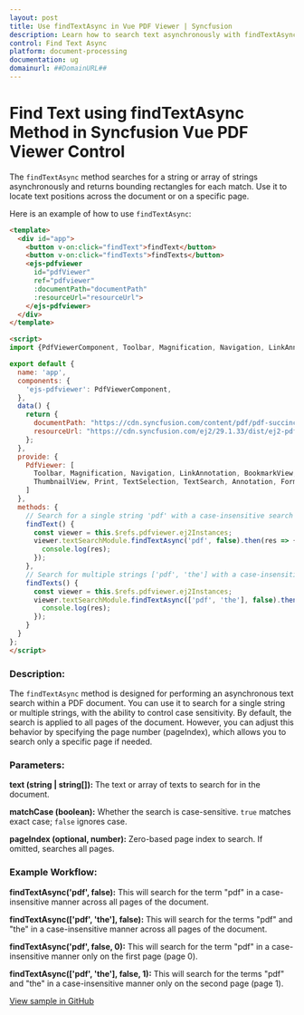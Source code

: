 ```yaml
---
layout: post
title: Use findTextAsync in Vue PDF Viewer | Syncfusion
description: Learn how to search text asynchronously with findTextAsync in the Syncfusion Vue PDF Viewer and retrieve match bounds.
control: Find Text Async
platform: document-processing
documentation: ug
domainurl: ##DomainURL##
---
```


# Find Text using findTextAsync Method in Syncfusion Vue PDF Viewer Control

The `findTextAsync` method searches for a string or array of strings asynchronously and returns bounding rectangles for each match. Use it to locate text positions across the document or on a specific page.

Here is an example of how to use `findTextAsync`:

```html
<template>
  <div id="app">
    <button v-on:click="findText">findText</button>
    <button v-on:click="findTexts">findTexts</button>
    <ejs-pdfviewer
      id="pdfViewer"
      ref="pdfviewer"
      :documentPath="documentPath"
      :resourceUrl="resourceUrl">
    </ejs-pdfviewer>
  </div>
</template>

<script>
import {PdfViewerComponent, Toolbar, Magnification, Navigation, LinkAnnotation, BookmarkView, ThumbnailView, Print, TextSelection, TextSearch, Annotation, FormFields, FormDesigner } from '@syncfusion/ej2-vue-pdfviewer';

export default {
  name: 'app',
  components: {
    'ejs-pdfviewer': PdfViewerComponent,
  },
  data() {
    return {
      documentPath: "https://cdn.syncfusion.com/content/pdf/pdf-succinctly.pdf",
      resourceUrl: "https://cdn.syncfusion.com/ej2/29.1.33/dist/ej2-pdfviewer-lib"
    };
  },
  provide: {
    PdfViewer: [
      Toolbar, Magnification, Navigation, LinkAnnotation, BookmarkView,
      ThumbnailView, Print, TextSelection, TextSearch, Annotation, FormFields, FormDesigner
    ]
  },
  methods: {
    // Search for a single string 'pdf' with a case-insensitive search across all pages
    findText() {
      const viewer = this.$refs.pdfviewer.ej2Instances;
      viewer.textSearchModule.findTextAsync('pdf', false).then(res => {
        console.log(res);
      });
    },
    // Search for multiple strings ['pdf', 'the'] with a case-insensitive search across all pages
    findTexts() {
      const viewer = this.$refs.pdfviewer.ej2Instances;
      viewer.textSearchModule.findTextAsync(['pdf', 'the'], false).then(res => {
        console.log(res);
      });
    }
  }
};
</script>
```

### Description:

The `findTextAsync` method is designed for performing an asynchronous text search within a PDF document. You can use it to search for a single string or multiple strings, with the ability to control case sensitivity. By default, the search is applied to all pages of the document. However, you can adjust this behavior by specifying the page number (pageIndex), which allows you to search only a specific page if needed.

### Parameters:

**text (string | string[]):** The text or array of texts to search for in the document.

**matchCase (boolean):** Whether the search is case-sensitive. `true` matches exact case; `false` ignores case.

**pageIndex (optional, number):** Zero-based page index to search. If omitted, searches all pages.

### Example Workflow:

**findTextAsync('pdf', false):**
This will search for the term "pdf" in a case-insensitive manner across all pages of the document.

**findTextAsync(['pdf', 'the'], false):**
This will search for the terms "pdf" and "the" in a case-insensitive manner across all pages of the document.

**findTextAsync('pdf', false, 0):**
This will search for the term "pdf" in a case-insensitive manner only on the first page (page 0).

**findTextAsync(['pdf', 'the'], false, 1):**
This will search for the terms "pdf" and "the" in a case-insensitive manner only on the second page (page 1).

[View sample in GitHub](https://github.com/SyncfusionExamples/vue-pdf-viewer-examples/tree/master/How%20to)